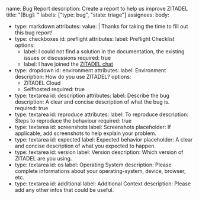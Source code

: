 name: Bug Report
description: Create a report to help us improve ZITADEL
title: "[Bug]: "
labels: ["type: bug", "state: triage"]
assignees:
body:
- type: markdown
  attributes:
  value: |
  Thanks for taking the time to fill out this bug report!
- type: checkboxes
  id: preflight
  attributes:
  label: Preflight Checklist
  options:
    - label:
      I could not find a solution in the documentation, the existing issues or discussions
      required: true
    - label:
      I have joined the [ZITADEL chat](https://zitadel.com/chat)
- type: dropdown
  id: environment
  attributes:
  label: Environment
  description: How do you use ZITADEL?
  options:
  - ZITADEL Cloud
  - Selfhosted
    required: true
- type: textarea
  id: description
  attributes:
  label: Describe the bug
  description: A clear and concise description of what the bug is.
  required: true
- type: textarea
  id: reproduce
  attributes:
  label: To reproduce
  description: Steps to reproduce the behaviour
  required: true
- type: textarea
  id: screenshots
  label: Screenshots
  placeholder: If applicable, add screenshots to help explain your problem.
- type: textarea
  id: expected
  label: Expected behavior
  placeholder: A clear and concise description of what you expected to happen.
- type: textarea
  id: version
  label: Version
  description: Which version of ZITADEL are you using.
- type: textarea
  id: os
  label: Operating System
  description: Please complete informations about your operating-system, device, browser, etc.
- type: textarea
  id: additional
  label: Additional Context
  description: Please add any other infos that could be useful.